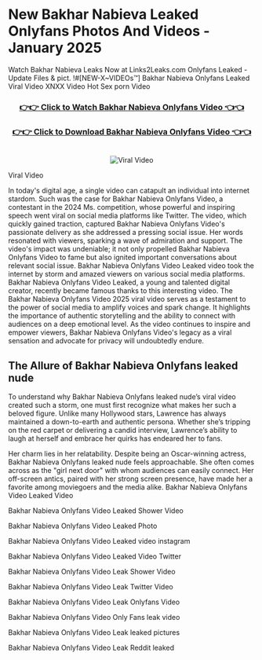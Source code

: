 # New Bakhar Nabieva Leaked Onlyfans Photos And Videos - January 2025

Watch Bakhar Nabieva Leaks Now at Links2Leaks.com Onlyfans Leaked - Update Files & pict. !#[NEW-X~VIDEOs™] Bakhar Nabieva Onlyfans Leaked Viral Video XNXX Video Hot Sex porn Video
<br>
<div align="center">
<h3><a href="https://links2leaks.com/bakharnabieva" rel="nofollow">👉👉 Click to Watch Bakhar Nabieva Onlyfans Video 👈👈</a></h3>
<h3><a href="https://links2leaks.com/bakharnabieva" rel="nofollow">👉👉 Click to Download Bakhar Nabieva Onlyfans Video 👈👈</a></h3>
<br>
<a href="https://links2leaks.com/bakharnabieva" rel="nofollow"><img src="https://i.ibb.co/Gkj2r4b/banner.png" alt="Viral Video" style="max-width: 100%; display: inline-block;" data-target="animated-imageImage"></a>
</div>

Viral Video

In today's digital age, a single video can catapult an individual into internet stardom. Such was the case for Bakhar Nabieva Onlyfans Video, a contestant in the 2024 Ms. competition, whose powerful and inspiring speech went viral on social media platforms like Twitter.
The video, which quickly gained traction, captured Bakhar Nabieva Onlyfans Video's passionate delivery as she addressed a pressing social issue. Her words resonated with viewers, sparking a wave of admiration and support. The video's impact was undeniable; it not only propelled Bakhar Nabieva Onlyfans Video to fame but also ignited important conversations about relevant social issue.
Bakhar Nabieva Onlyfans Video Leaked video took the internet by storm and amazed viewers on various social media platforms. Bakhar Nabieva Onlyfans Video Leaked, a young and talented digital creator, recently became famous thanks to this interesting video.
The Bakhar Nabieva Onlyfans Video 2025 viral video serves as a testament to the power of social media to amplify voices and spark change. It highlights the importance of authentic storytelling and the ability to connect with audiences on a deep emotional level. As the video continues to inspire and empower viewers, Bakhar Nabieva Onlyfans Video's legacy as a viral sensation and advocate for privacy will undoubtedly endure.

<h2>The Allure of Bakhar Nabieva Onlyfans leaked nude</h2>


To understand why Bakhar Nabieva Onlyfans leaked nude’s viral video created such a storm, one must first recognize what makes her such a beloved figure. Unlike many Hollywood stars, Lawrence has always maintained a down-to-earth and authentic persona. Whether she’s tripping on the red carpet or delivering a candid interview, Lawrence’s ability to laugh at herself and embrace her quirks has endeared her to fans.

Her charm lies in her relatability. Despite being an Oscar-winning actress, Bakhar Nabieva Onlyfans leaked nude feels approachable. She often comes across as the "girl next door" with whom audiences can easily connect. Her off-screen antics, paired with her strong screen presence, have made her a favorite among moviegoers and the media alike.
Bakhar Nabieva Onlyfans Video Leaked Video

Bakhar Nabieva Onlyfans Video Leaked Shower Video

Bakhar Nabieva Onlyfans Video Leaked Photo

Bakhar Nabieva Onlyfans Video Leaked video instagram

Bakhar Nabieva Onlyfans Video Leaked Video Twitter

Bakhar Nabieva Onlyfans Video Leak Shower Video

Bakhar Nabieva Onlyfans Video Leak Twitter Video

Bakhar Nabieva Onlyfans Video Leak Onlyfans Video

Bakhar Nabieva Onlyfans Video Only Fans leak video

Bakhar Nabieva Onlyfans Video Leak leaked pictures

Bakhar Nabieva Onlyfans Video Leak Reddit leaked
